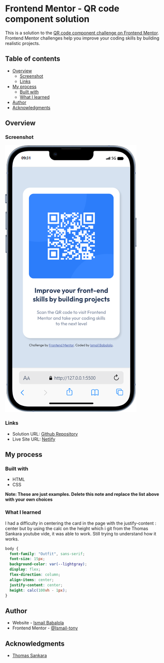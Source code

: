 # Frontend Mentor - QR code component solution

This is a solution to the [QR code component challenge on Frontend Mentor](https://www.frontendmentor.io/challenges/qr-code-component-iux_sIO_H). Frontend Mentor challenges help you improve your coding skills by building realistic projects.

## Table of contents

- [Overview](#overview)
  - [Screenshot](#screenshot)
  - [Links](#links)
- [My process](#my-process)
  - [Built with](#built-with)
  - [What I learned](#what-i-learned)
- [Author](#author)
- [Acknowledgments](#acknowledgments)

## Overview

### Screenshot

![](./images/iPhone-13-PRO-127.0.0.1.png)

### Links

- Solution URL: [Github Repository](https://github.com/Ismail-tony/qrCode)
- Live Site URL: [Netlify](https://main--ismail-tony-qrcode.netlify.app/)

## My process

### Built with

- HTML
- CSS

**Note: These are just examples. Delete this note and replace the list above with your own choices**

### What I learned

I had a difficulty in centering the card in the page with the justify-content : center but by using the calc on the height which i git from the Thomas Sankara youtube vide, it was able to work. Still trying to understand how it works.

```css
body {
  font-family: "Outfit", sans-serif;
  font-size: 15px;
  background-color: var(--lightgray);
  display: flex;
  flex-direction: column;
  align-items: center;
  justify-content: center;
  height: calc(100vh - 1px);
}
```

## Author

- Website - [Ismail Babalola](https://github.com/Ismail-tony)
- Frontend Mentor - [@Ismail-tony](https://www.frontendmentor.io/profile/Ismail-tony)

## Acknowledgments

- [Thomas Sankara](https://www.youtube.com/watch?v=JFyMWwOxHYM)
